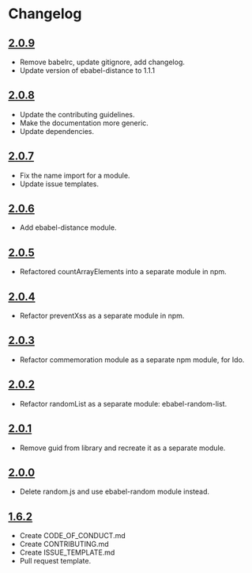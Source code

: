 # Changelog

## [2.0.9](https://github.com/ebabel-eu/ebabel/releases/tag/v2.0.9)
- Remove babelrc, update gitignore, add changelog.
- Update version of ebabel-distance to 1.1.1

## [2.0.8](https://github.com/ebabel-eu/ebabel/releases/tag/v2.0.8)
- Update the contributing guidelines.
- Make the documentation more generic.
- Update dependencies.

## [2.0.7](https://github.com/ebabel-eu/ebabel/releases/tag/v2.0.7)
- Fix the name import for a module.
- Update issue templates.

## [2.0.6](https://github.com/ebabel-eu/ebabel/releases/tag/v2.0.6)
- Add ebabel-distance module.

## [2.0.5](https://github.com/ebabel-eu/ebabel/releases/tag/v2.0.5)
- Refactored countArrayElements into a separate module in npm.

## [2.0.4](https://github.com/ebabel-eu/ebabel/releases/tag/v2.0.4)
- Refactor preventXss as a separate module in npm.

## [2.0.3](https://github.com/ebabel-eu/ebabel/releases/tag/v2.0.3)
- Refactor commemoration module as a separate npm module, for Ido.

## [2.0.2](https://github.com/ebabel-eu/ebabel/releases/tag/v2.0.2)
- Refactor randomList as a separate module: ebabel-random-list.

## [2.0.1](https://github.com/ebabel-eu/ebabel/releases/tag/v2.0.1)
- Remove guid from library and recreate it as a separate module.

## [2.0.0](https://github.com/ebabel-eu/ebabel/releases/tag/v2.0.0)
- Delete random.js and use ebabel-random module instead.

## [1.6.2](https://github.com/ebabel-eu/ebabel/releases/tag/v1.6.2)
- Create CODE_OF_CONDUCT.md
- Create CONTRIBUTING.md
- Create ISSUE_TEMPLATE.md
- Pull request template.
